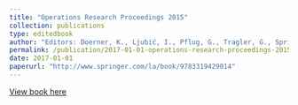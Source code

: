 ```yaml
---
title: "Operations Research Proceedings 2015"
collection: publications
type: editedbook
author: "Editors: Doerner, K., Ljubić, I., Pflug, G., Tragler, G., Springer"
permalink: /publication/2017-01-01-operations-research-proceedings-2015
date: 2017-01-01
paperurl: "http://www.springer.com/la/book/9783319429014"
---
```


[View book here](http://www.springer.com/la/book/9783319429014)
